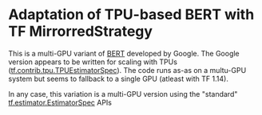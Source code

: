 # Adaptation of TPU-based BERT with TF MirrorredStrategy 

This is a multi-GPU variant of [BERT](https://github.com/google-research/bert) developed by Google. The Google version appears to be written for scaling with TPUs ([tf.contrib.tpu.TPUEstimatorSpec](https://www.tensorflow.org/api_docs/python/tf/estimator/tpu/TPUEstimatorSpec)). The code runs as-as on a multu-GPU system but seems to fallback to a single GPU (atleast with TF 1.14).


In any case, this variation is a multi-GPU version using the "standard" [tf.estimator.EstimatorSpec](https://www.tensorflow.org/api_docs/python/tf/estimator/EstimatorSpec) APIs
